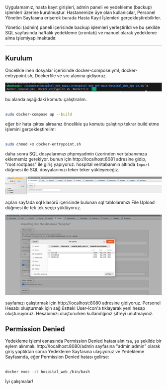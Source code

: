 
Uygulamamız, hasta kayıt girişleri, admin paneli ve yedekleme (backup) işlemleri üzerine kurulmuştur. Hastanemize üye olan kullanıcılar, Personel Yönetim Sayfasına erişerek burada Hasta Kayıt İşlemleri gerçekleştirebilirler. 

Yönetici (admin) paneli içerisinde backup işlemleri yerleştirildi ve bu şekilde SQL sayfasında haftalık yedekleme (crontab) ve manuel olarak yedekleme alma işlemiyapılmaktadır. 

--- 

## Kurulum
Öncelikle inen dosyalar içerisinde docker-compose.yml, docker-entrypoint.sh, Dockerfile ve src alanına gidiyoruz.

![docker-entry](/Asset/img/docker-entry.png)

bu alanda aşağıdaki komutu çalıştıralım.

```bash

sudo docker-compose up --build 

```

eğer bir hata çıktısı alırsanız öncelikle şu komutu çalıştırıp tekrar build etme işlemini gerçekleştirelim:

```bash

sudo chmod +x docker-entrypoint.sh

```

daha sonra SQL dosyalarımızı phpmyadmin üzerinden veritabanımıza eklememiz gerekiyor. bunun için http://localhost:8081 adresine gidip, "root:rootpass" ile giriş yapıyoruz. hospital veritabanının altında `Import` düğmesi ile SQL dosyalarımızı teker teker yükleyeceğiz. 

![SQL-Import](/Asset/img/SQL.png)

açılan sayfada sql klasörü içerisinde bulunan sql tablolarımızı File Upload düğmesi ile tek tek seçip yüklüyoruz.

![SQL-Upload](/Asset/img/SQL-upload.png)

sayfamızı çalıştırmak için http://localhost:8080 adresine gidiyoruz. Personel Hesabı oluşturmak için sağ üstteki User-Icon'a tıklayarak yeni hesap oluşturuyoruz. Hesabımızı oluştururken kullandığınız şifreyi unutmayınız. 

## Permission Denied 
Yedekleme işlemi esnasında Permission Denied hatası alınırsa, şu şekilde bir eylem alınmalı.
http://localhost:8080/admin sayfasına "admin:admin" olarak giriş yaptıktan sonra Yedekleme Sayfasına ulaşıyoruz ve Yedekleme Sayfasında, eğer Permission Denied hatası gelirse:

```bash

docker exec -it hospital_web /bin/bash

```

İyi çalışmalar!
